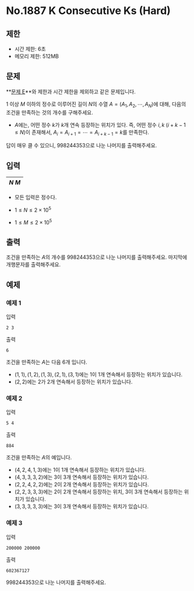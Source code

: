 # No.1887 K Consecutive Ks (Hard)

## 제한

- 시간 제한: 6초
- 메모리 제한: 512MB

## 문제

**[문제 E](https://yukicoder.me/problems/7842)**와 제한과 시간 제한을 제외하고 같은 문제입니다.

$1$ 이상 $M$ 이하의 정수로 이루어진 길이 $N$의 수열 $A = (A_1, A_2, \cdots, A_N)$에 대해, 다음의 조건을 만족하는 것의 개수를 구해주세요.

- $A$에는, 어떤 정수 $k$가 $k$개 연속 등장하는 위치가 있다. 즉, 어떤 정수 $i, k$ $(i+k-1 \le N)$이 존재해서, $A_i = A_{i+1} = \cdots = A_{i+k-1} = k$를 만족한다.

답이 매우 클 수 있으니, $998244353$으로 나눈 나머지를 출력해주세요.

## 입력

|$N$ $M$|
|:-|

- 모든 입력은 정수다.

- $1 \le N \le 2 \times 10^5$
- $1 \le M \le 2 \times 10^5$

## 출력

조건을 만족하는 $A$의 개수를 $998244353$으로 나눈 나머지를 출력해주세요. 마지막에 개행문자를 출력해주세요.

## 예제

### 예제 1

입력

```
2 3
```

출력

```
6
```

조건을 만족하는 $A$는 다음 $6$개 입니다.

- $(1, 1), (1, 2), (1, 3), (2, 1), (3, 1)$에는 $1$이 $1$개 연속해서 등장하는 위치가 있습니다.
- $(2, 2)$에는 $2$가 $2$개 연속해서 등장하는 위치가 있습니다.


### 예제 2

입력

```
5 4
```

출력

```
884
```

조건을 만족하는 $A$의 예입니다.

- $(4, 2, 4, 1, 3)$에는 $1$이 $1$개 연속해서 등장하는 위치가 있습니다.
- $(4, 3, 3, 3, 2)$에는 $3$이 $3$개 연속해서 등장하는 위치가 있습니다.
- $(2, 2, 4, 2, 2)$에는 $2$이 $2$개 연속해서 등장하는 위치가 있습니다.
- $(2, 2, 3, 3, 3)$에는 $2$이 $2$개 연속해서 등장하는 위치, $3$이 $3$개 연속해서 등장하는 위치가 있습니다.
- $(3, 3, 3, 3, 3)$에는 $3$이 $3$개 연속해서 등장하는 위치가 있습니다.
### 예제 3

입력

```
200000 200000
```

출력

```
602367127
```

$998244353$으로 나눈 나머지를 출력해주세요.